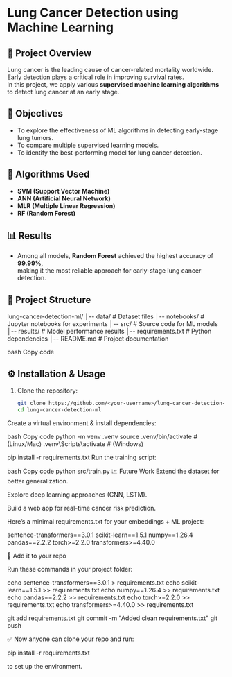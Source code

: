 # Lung Cancer Detection using Machine Learning

## 📌 Project Overview
Lung cancer is the leading cause of cancer-related mortality worldwide.  
Early detection plays a critical role in improving survival rates.  
In this project, we apply various **supervised machine learning algorithms** to detect lung cancer at an early stage.

## 🎯 Objectives
- To explore the effectiveness of ML algorithms in detecting early-stage lung tumors.
- To compare multiple supervised learning models.
- To identify the best-performing model for lung cancer detection.

## 🧠 Algorithms Used
- **SVM (Support Vector Machine)**
- **ANN (Artificial Neural Network)**
- **MLR (Multiple Linear Regression)**
- **RF (Random Forest)**

## 📊 Results
- Among all models, **Random Forest** achieved the highest accuracy of **99.99%**,  
  making it the most reliable approach for early-stage lung cancer detection.

## 📂 Project Structure
lung-cancer-detection-ml/
│-- data/ # Dataset files
│-- notebooks/ # Jupyter notebooks for experiments
│-- src/ # Source code for ML models
│-- results/ # Model performance results
│-- requirements.txt # Python dependencies
│-- README.md # Project documentation

bash
Copy code

## ⚙️ Installation & Usage
1. Clone the repository:
   ```bash
   git clone https://github.com/<your-username>/lung-cancer-detection-ml.git
   cd lung-cancer-detection-ml
Create a virtual environment & install dependencies:

bash
Copy code
python -m venv .venv
source .venv/bin/activate   # (Linux/Mac)
.venv\Scripts\activate      # (Windows)

pip install -r requirements.txt
Run the training script:

bash
Copy code
python src/train.py
📈 Future Work
Extend the dataset for better generalization.

Explore deep learning approaches (CNN, LSTM).

Build a web app for real-time cancer risk prediction.


Here’s a minimal requirements.txt for your embeddings + ML project:

sentence-transformers==3.0.1
scikit-learn==1.5.1
numpy==1.26.4
pandas==2.2.2
torch>=2.2.0
transformers>=4.40.0

🔹 Add it to your repo

Run these commands in your project folder:

echo sentence-transformers==3.0.1 > requirements.txt
echo scikit-learn==1.5.1 >> requirements.txt
echo numpy==1.26.4 >> requirements.txt
echo pandas==2.2.2 >> requirements.txt
echo torch>=2.2.0 >> requirements.txt
echo transformers>=4.40.0 >> requirements.txt

git add requirements.txt
git commit -m "Added clean requirements.txt"
git push


✅ Now anyone can clone your repo and run:

pip install -r requirements.txt


to set up the environment.
